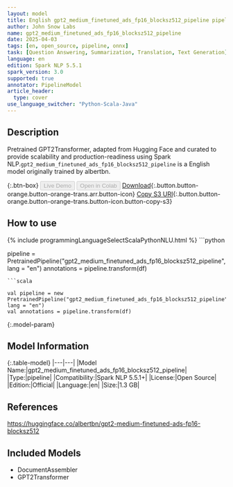 ```yaml
---
layout: model
title: English gpt2_medium_finetuned_ads_fp16_blocksz512_pipeline pipeline GPT2Transformer from albertbn
author: John Snow Labs
name: gpt2_medium_finetuned_ads_fp16_blocksz512_pipeline
date: 2025-04-03
tags: [en, open_source, pipeline, onnx]
task: [Question Answering, Summarization, Translation, Text Generation]
language: en
edition: Spark NLP 5.5.1
spark_version: 3.0
supported: true
annotator: PipelineModel
article_header:
  type: cover
use_language_switcher: "Python-Scala-Java"
---
```


## Description

Pretrained GPT2Transformer, adapted from Hugging Face and curated to provide scalability and production-readiness using Spark NLP.`gpt2_medium_finetuned_ads_fp16_blocksz512_pipeline` is a English model originally trained by albertbn.

{:.btn-box}
<button class="button button-orange" disabled>Live Demo</button>
<button class="button button-orange" disabled>Open in Colab</button>
[Download](https://s3.amazonaws.com/auxdata.johnsnowlabs.com/public/models/gpt2_medium_finetuned_ads_fp16_blocksz512_pipeline_en_5.5.1_3.0_1743671309779.zip){:.button.button-orange.button-orange-trans.arr.button-icon}
[Copy S3 URI](s3://auxdata.johnsnowlabs.com/public/models/gpt2_medium_finetuned_ads_fp16_blocksz512_pipeline_en_5.5.1_3.0_1743671309779.zip){:.button.button-orange.button-orange-trans.button-icon.button-copy-s3}

## How to use



<div class="tabs-box" markdown="1">
{% include programmingLanguageSelectScalaPythonNLU.html %}
```python

pipeline = PretrainedPipeline("gpt2_medium_finetuned_ads_fp16_blocksz512_pipeline", lang = "en")
annotations =  pipeline.transform(df)   

```
```scala

val pipeline = new PretrainedPipeline("gpt2_medium_finetuned_ads_fp16_blocksz512_pipeline", lang = "en")
val annotations = pipeline.transform(df)

```
</div>

{:.model-param}
## Model Information

{:.table-model}
|---|---|
|Model Name:|gpt2_medium_finetuned_ads_fp16_blocksz512_pipeline|
|Type:|pipeline|
|Compatibility:|Spark NLP 5.5.1+|
|License:|Open Source|
|Edition:|Official|
|Language:|en|
|Size:|1.3 GB|

## References

https://huggingface.co/albertbn/gpt2-medium-finetuned-ads-fp16-blocksz512

## Included Models

- DocumentAssembler
- GPT2Transformer